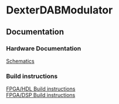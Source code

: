 # DexterDABModulator

## Documentation

### Hardware Documentation
[Schematics](documentation/schematic/Readme.md)  

### Build instructions
[FPGA/HDL Build instructions](documentation/build_hdl.md)  
[FPGA/DSP Build instructions](documentation/build_dsp.md)  
